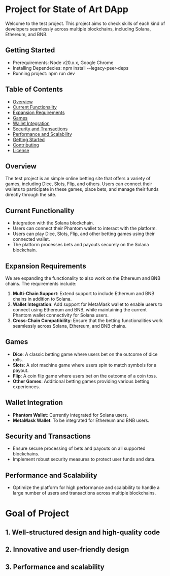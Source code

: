 # Project for State of Art DApp

Welcome to the test project. This project aims to check skills of each kind of developers seamlessly across multiple blockchains, including Solana, Ethereum, and BNB.

## Getting Started
- Prerequirements:
 Node v20.x.x, Google Chrome
- Installing Dependecies:
 npm install --legacy-peer-deps
- Running project:
 npm run dev

## Table of Contents
- [Overview](#overview)
- [Current Functionality](#current-functionality)
- [Expansion Requirements](#expansion-requirements)
- [Games](#games)
- [Wallet Integration](#wallet-integration)
- [Security and Transactions](#security-and-transactions)
- [Performance and Scalability](#performance-and-scalability)
- [Getting Started](#getting-started)
- [Contributing](#contributing)
- [License](#license)

## Overview

The test project is an simple online betting site that offers a variety of games, including Dice, Slots, Flip, and others. Users can connect their wallets to participate in these games, place bets, and manage their funds directly through the site.

## Current Functionality

- Integration with the Solana blockchain.
- Users can connect their Phantom wallet to interact with the platform.
- Users can play Dice, Slots, Flip, and other betting games using their connected wallet.
- The platform processes bets and payouts securely on the Solana blockchain.

## Expansion Requirements

We are expanding the functionality to also work on the Ethereum and BNB chains. The requirements include:

1. **Multi-Chain Support**: Extend support to include Ethereum and BNB chains in addition to Solana.
2. **Wallet Integration**: Add support for MetaMask wallet to enable users to connect using Ethereum and BNB, while maintaining the current Phantom wallet connectivity for Solana users.
3. **Cross-Chain Compatibility**: Ensure that the betting functionalities work seamlessly across Solana, Ethereum, and BNB chains.

## Games

- **Dice**: A classic betting game where users bet on the outcome of dice rolls.
- **Slots**: A slot machine game where users spin to match symbols for a payout.
- **Flip**: A coin flip game where users bet on the outcome of a coin toss.
- **Other Games**: Additional betting games providing various betting experiences.

## Wallet Integration

- **Phantom Wallet**: Currently integrated for Solana users.
- **MetaMask Wallet**: To be integrated for Ethereum and BNB users.

## Security and Transactions

- Ensure secure processing of bets and payouts on all supported blockchains.
- Implement robust security measures to protect user funds and data.

## Performance and Scalability

- Optimize the platform for high performance and scalability to handle a large number of users and transactions across multiple blockchains.


# Goal of Project
## 1. Well-structured design and high-quality code
## 2. Innovative and user-friendly design
## 3. Performance and scalability

